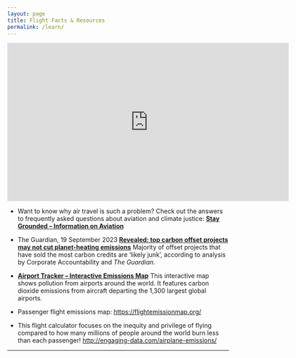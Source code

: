 ```yaml
---
layout: page
title: Flight Facts & Resources
permalink: /learn/
---
```


<p><iframe src="https://player.vimeo.com/video/5369286?title=0&byline=0" loading="lazy" width="640" height="360" frameborder="0" allowfullscreen></iframe></p>

- Want to know why air travel is such a problem? Check out the answers to frequently asked questions about aviation and climate justice: [**Stay Grounded – Information on Aviation**](https://stay-grounded.org/information-on-aviation/)

- The Guardian, 19 September 2023 [**Revealed: top carbon offset projects may not cut planet-heating emissions**](https://www.theguardian.com/environment/2023/sep/19/revealed-top-carbon-offset-projects-may-not-cut-planet-heating-emissions) Majority of offset projects that have sold the most carbon credits are ‘likely junk’, according to analysis by Corporate Accountability and *The Guardian*.

- [**Airport Tracker – Interactive Emissions Map**](https://airporttracker.org) This interactive map shows pollution from airports around the world. It features carbon dioxide emissions from aircraft departing the 1,300 largest global airports.
- Passenger flight emissions map: https://flightemissionmap.org/
- This flight calculator focuses on the inequity and privilege of flying compared to how many millions of people around the world burn less than each passenger!
http://engaging-data.com/airplane-emissions/
***
